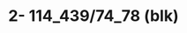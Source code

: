 ---
ee_id_thing: na
site: na
type: na
inv_num: 2022-010
add_credit:
url: 2022-010
title: '2- 114_439/74_78 (blk) '
year: '2022'
display_year: '2022'
medium: UV ink on IKEA LINNMON  table tops
dims: 200 x 120 x 4 cm
pitch:
ps:
live_url:
youtube:
related_code:
imgs: flatware-2022-010-web-ih--g22s.jpg
subheading:
download:
commission:
related:
layout: things-i-made
---